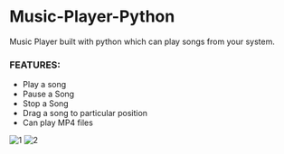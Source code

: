 # Music-Player-Python
Music Player built with python which can play songs from your system. 

### FEATURES: <br />
* Play a song <br />
* Pause a Song <br />
* Stop a Song <br />
* Drag a song to particular position <br />
* Can play MP4 files <br />

![1](https://user-images.githubusercontent.com/87118384/184692621-fd499278-55ca-426a-afb9-298a6e32192d.PNG)
![2](https://user-images.githubusercontent.com/87118384/184692624-4533fc7e-7312-477c-93c5-3afda4cc3dd8.PNG)
